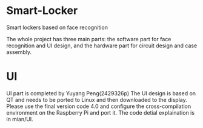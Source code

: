 # Smart-Locker
Smart lockers based on face recognition

The whole project has three main parts: 
     the software part for face recognition and UI design, and the hardware part for circuit design and case assembly.
# UI
UI part is completed by Yuyang Peng(2429326p)
The UI design is based on QT and needs to be ported to Linux and then downloaded to the display.
Please use the final version code 4.0 and configure the cross-compilation environment on the Raspberry Pi and port it.
The code detial explaination is in mian/UI.
